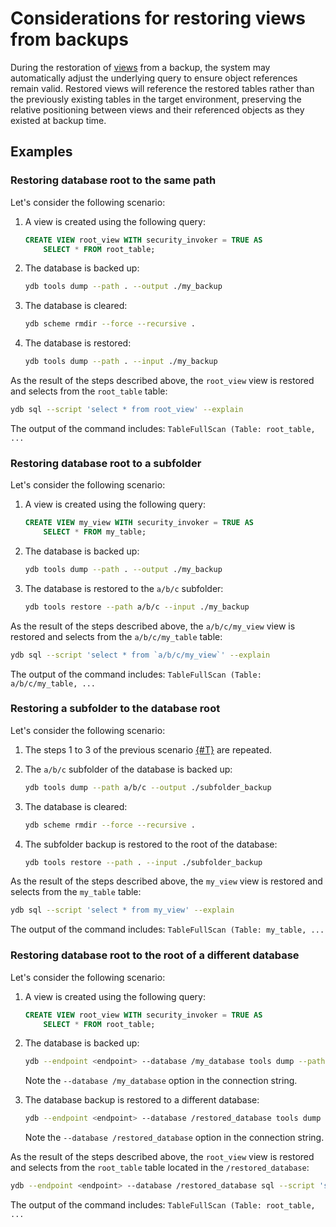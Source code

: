 # Considerations for restoring views from backups

During the restoration of [views](../../../concepts/datamodel/view.md) from a backup, the system may automatically adjust the underlying query to ensure object references remain valid. Restored views will reference the restored tables rather than the previously existing tables in the target environment, preserving the relative positioning between views and their referenced objects as they existed at backup time.

## Examples

### Restoring database root to the same path

Let's consider the following scenario:

1. A view is created using the following query:

    ```sql
    CREATE VIEW root_view WITH security_invoker = TRUE AS
        SELECT * FROM root_table;
    ```

2. The database is backed up:

    ```bash
    ydb tools dump --path . --output ./my_backup
    ```

3. The database is cleared:

    ```bash
    ydb scheme rmdir --force --recursive .
    ```

4. The database is restored:

    ```bash
    ydb tools dump --path . --input ./my_backup
    ```

As the result of the steps described above, the `root_view` view is restored and selects from the `root_table` table:

```bash
ydb sql --script 'select * from root_view' --explain
```

The output of the command includes: `TableFullScan (Table: root_table, ...`

### Restoring database root to a subfolder

Let's consider the following scenario:

1. A view is created using the following query:

    ```sql
    CREATE VIEW my_view WITH security_invoker = TRUE AS
        SELECT * FROM my_table;
    ```

2. The database is backed up:

    ```bash
    ydb tools dump --path . --output ./my_backup
    ```

3. The database is restored to the `a/b/c` subfolder:

    ```bash
    ydb tools restore --path a/b/c --input ./my_backup
    ```

As the result of the steps described above, the `a/b/c/my_view` view is restored and selects from the `a/b/c/my_table` table:

```bash
ydb sql --script 'select * from `a/b/c/my_view`' --explain
```

The output of the command includes: `TableFullScan (Table: a/b/c/my_table, ...`

### Restoring a subfolder to the database root

Let's consider the following scenario:

1. The steps 1 to 3 of the previous scenario [{#T}](#restoring-database-root-to-a-subfolder) are repeated.
2. The `a/b/c` subfolder of the database is backed up:

    ```bash
    ydb tools dump --path a/b/c --output ./subfolder_backup
    ```

3. The database is cleared:

    ```bash
    ydb scheme rmdir --force --recursive .
    ```

4. The subfolder backup is restored to the root of the database:

    ```bash
    ydb tools restore --path . --input ./subfolder_backup
    ```

As the result of the steps described above, the `my_view` view is restored and selects from the `my_table` table:

```bash
ydb sql --script 'select * from my_view' --explain
```

The output of the command includes: `TableFullScan (Table: my_table, ...`

### Restoring database root to the root of a different database

Let's consider the following scenario:

1. A view is created using the following query:

    ```sql
    CREATE VIEW root_view WITH security_invoker = TRUE AS
        SELECT * FROM root_table;
    ```

2. The database is backed up:

    ```bash
    ydb --endpoint <endpoint> --database /my_database tools dump --path . --output ./my_backup
    ```

    Note the `--database /my_database` option in the connection string.

3. The database backup is restored to a different database:

    ```bash
    ydb --endpoint <endpoint> --database /restored_database tools dump --path . --input ./my_backup
    ```

    Note the `--database /restored_database` option in the connection string.

As the result of the steps described above, the `root_view` view is restored and selects from the `root_table` table located in the `/restored_database`:

```bash
ydb --endpoint <endpoint> --database /restored_database sql --script 'select * from root_view' --explain
```

The output of the command includes: `TableFullScan (Table: root_table, ...`
